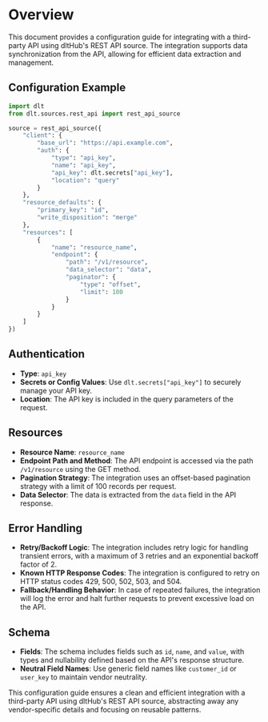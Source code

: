 # Overview

This document provides a configuration guide for integrating with a third-party API using dltHub's REST API source. The integration supports data synchronization from the API, allowing for efficient data extraction and management.

## Configuration Example

```python
import dlt
from dlt.sources.rest_api import rest_api_source

source = rest_api_source({
    "client": {
        "base_url": "https://api.example.com",
        "auth": {
            "type": "api_key",
            "name": "api_key",
            "api_key": dlt.secrets["api_key"],
            "location": "query"
        }
    },
    "resource_defaults": {
        "primary_key": "id",
        "write_disposition": "merge"
    },
    "resources": [
        {
            "name": "resource_name",
            "endpoint": {
                "path": "/v1/resource",
                "data_selector": "data",
                "paginator": {
                    "type": "offset",
                    "limit": 100
                }
            }
        }
    ]
})
```

## Authentication

- **Type**: `api_key`
- **Secrets or Config Values**: Use `dlt.secrets["api_key"]` to securely manage your API key.
- **Location**: The API key is included in the query parameters of the request.

## Resources

- **Resource Name**: `resource_name`
- **Endpoint Path and Method**: The API endpoint is accessed via the path `/v1/resource` using the GET method.
- **Pagination Strategy**: The integration uses an offset-based pagination strategy with a limit of 100 records per request.
- **Data Selector**: The data is extracted from the `data` field in the API response.

## Error Handling

- **Retry/Backoff Logic**: The integration includes retry logic for handling transient errors, with a maximum of 3 retries and an exponential backoff factor of 2.
- **Known HTTP Response Codes**: The integration is configured to retry on HTTP status codes 429, 500, 502, 503, and 504.
- **Fallback/Handling Behavior**: In case of repeated failures, the integration will log the error and halt further requests to prevent excessive load on the API.

## Schema

- **Fields**: The schema includes fields such as `id`, `name`, and `value`, with types and nullability defined based on the API's response structure.
- **Neutral Field Names**: Use generic field names like `customer_id` or `user_key` to maintain vendor neutrality.

This configuration guide ensures a clean and efficient integration with a third-party API using dltHub's REST API source, abstracting away any vendor-specific details and focusing on reusable patterns.